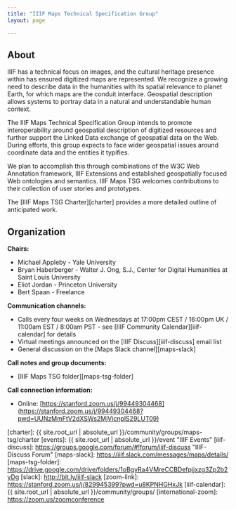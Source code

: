 ```yaml
---
title: "IIIF Maps Technical Specification Group"
layout: page

---
```


## About
IIIF has a technical focus on images, and the cultural heritage presence within has ensured digitized maps are represented. We recognize a growing need to describe data in the humanities with its spatial relevance to planet Earth, for which maps are the conduit interface. Geospatial description allows systems to portray data in a natural and understandable human context.  

The IIIF Maps Technical Specification Group intends to promote interoperability around geospatial description of digitized resources and further support the Linked Data exchange of geospatial data on the Web. During efforts, this group expects to face wider geospatial issues around coordinate data and the entities it typifies.  

We plan to accomplish this through combinations of the W3C Web Annotation framework, IIIF Extensions and established geospatially focused Web ontologies and semantics.  IIIF Maps TSG welcomes contributions to their collection of user stories and prototypes.  

The [IIIF Maps TSG Charter][charter] provides a more detailed outline of anticipated work.  

## Organization

**Chairs:**
* Michael Appleby - Yale University
* Bryan Haberberger - Walter J. Ong, S.J., Center for Digital Humanities at Saint Louis University
* Eliot Jordan - Princeton University
* Bert Spaan - Freelance

**Communication channels:**
* Calls every four weeks on Wednesdays at 17:00pm CEST / 16:00pm UK / 11:00am EST / 8:00am PST - see [IIIF Community Calendar][iiif-calendar] for details
* Virtual meetings announced on the [IIIF Discuss][iiif-discuss] email list
* General discussion on the [Maps Slack channel][maps-slack]

**Call notes and group documents:**
  * [IIIF Maps TSG folder][maps-tsg-folder]

**Call connection information:**
* Online: [https://stanford.zoom.us/j/99449304468](https://stanford.zoom.us/j/99449304468?pwd=UUNzMmFtV2dXSWs2MjVicnplS29LUT09)

[charter]: {{ site.root_url | absolute_url }}/community/groups/maps-tsg/charter
[events]: {{ site.root_url | absolute_url }}/event "IIIF Events"
[iiif-discuss]: https://groups.google.com/forum/#!forum/iiif-discuss "IIIF-Discuss Forum"
[maps-slack]: https://iiif.slack.com/messages/maps/details/
[maps-tsg-folder]: https://drive.google.com/drive/folders/1oBgyRa4VMreCCBDefpjjxzg3Zp2b2yDg
[slack]: http://bit.ly/iiif-slack
[zoom-link]: https://stanford.zoom.us/j/829945399?pwd=u8KPNHGHxJk
[iiif-calendar]: {{ site.root_url | absolute_url }}/community/groups/
[international-zoom]: https://zoom.us/zoomconference
